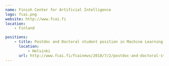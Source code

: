 ```yaml
---
name: Finish Center for Artificial Intelligence
logo: fcai.png
website: http://www.fcai.fi
location:
    - Finland

positions:
    - title: Postdoc and Doctoral student position in Machine Learning
      location:
          - Helsinki
      url: http://www.fcai.fi/fcainews/2018/7/2/postdoc-and-doctoral-student-positions-in-machine-learning
---
```


